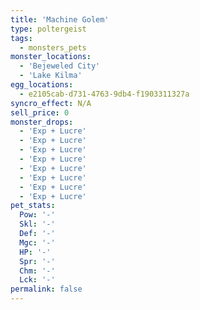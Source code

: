 ```yaml
---
title: 'Machine Golem'
type: poltergeist
tags:
  - monsters_pets
monster_locations:
  - 'Bejeweled City'
  - 'Lake Kilma'
egg_locations:
  - e2105cab-d731-4763-9db4-f1903311327a
syncro_effect: N/A
sell_price: 0
monster_drops:
  - 'Exp + Lucre'
  - 'Exp + Lucre'
  - 'Exp + Lucre'
  - 'Exp + Lucre'
  - 'Exp + Lucre'
  - 'Exp + Lucre'
  - 'Exp + Lucre'
  - 'Exp + Lucre'
pet_stats:
  Pow: '-'
  Skl: '-'
  Def: '-'
  Mgc: '-'
  HP: '-'
  Spr: '-'
  Chm: '-'
  Lck: '-'
permalink: false
---
```

